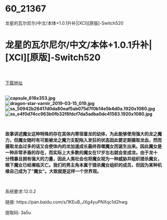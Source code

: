 # 60_21367
龙星的瓦尔尼尔/中文/本体+1.0.1升补|[XCI][原版]-Switch520
# 龙星的瓦尔尼尔/中文/本体+1.0.1升补|[XCI][原版]-Switch520
 <br/></br>
[下载地址](https://www.switch520.cc/article/21367 "下载地址")
<br/></br>

<p><strong><img title="capsule_616x353.jpg" src="https://www.switch520.cc/muke_img/2021_08_03_349eb1a45bcee.jpg" alt="capsule_616x353.jpg"></strong><br>
<strong><img title="dragon-star-varnir_2019-03-15_019.jpg" src="https://www.switch520.cc/muke_img/2021_08_03_2161333d3d12a.jpg" alt="dragon-star-varnir_2019-03-15_019.jpg"></strong><br>
<strong><img title="ss_50942b26417d0da80eaf5ab075d7f0b14e5b4d0a.1920x1080.jpg" src="https://www.switch520.cc/muke_img/2021_08_03_1bee1b2192a76.jpg" alt="ss_50942b26417d0da80eaf5ab075d7f0b14e5b4d0a.1920x1080.jpg"></strong><br>
<strong><img title="ss_e4f0d74cc963b0fb32f8fdcf7da5adba0dc41583.1920x1080.jpg" src="https://www.switch520.cc/muke_img/2021_08_03_c0e62cf1fc790.jpg" alt="ss_e4f0d74cc963b0fb32f8fdcf7da5adba0dc41583.1920x1080.jpg">&nbsp;</strong></p>
<p>&nbsp;</p>
<p><strong>故事讲述魔女这种特殊的存在其体内寄宿着龙的幼体，为此能够使用强大的龙之魔力，但魔女随时有可能被龙之魔力支配陷入发狂的状态因此要定期摄取龙血，然而摄取龙血过多的话又会使体内的龙加速成长最终吞噬魔女而诞生出来。因此魔女是一种非常矛盾的存在，而实际上大多数的魔女在17岁左右就会变成龙。由于龙十分残暴且拥有强大的力量，因此人类社会也将魔女视为一种威胁并组织猎杀魔女，眼下魔女已经濒临灭亡。我们的男主角本属于猎杀魔女组织的成员，但因为某种机缘自己成为了“魔女”。大致就是这样一个世界观。</strong></p>
<p>&nbsp;</p>
<p>系统要求:12.0.2</p>
<p>链接: https://pan.baidu.com/s/1KEuB_JXg4yuPNXqc1d2hwg</p>
<p>提取码: 3a5u</p>
